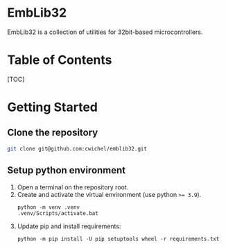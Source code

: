 # EmbLib32

EmbLib32 is a collection of utilities for 32bit-based microcontrollers. 

# Table of Contents

[TOC]

# Getting Started
## Clone the repository
```bash
git clone git@github.com:cwichel/emblib32.git
```

## Setup python environment
1. Open a terminal on the repository root.
2. Create and activate the virtual environment (use python `>= 3.9`).
    ```shell
    python -m venv .venv
    .venv/Scripts/activate.bat
    ```
3. Update pip and install requirements:
    ```shell
    python -m pip install -U pip setuptools wheel -r requirements.txt
    ```

